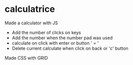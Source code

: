 # calculatrice
Made a calculator with JS

 - Add the number of clicks on keys
 - Add the number when the number pad was used
 - calculate on click with enter or button ' = '
 - Delete current calculate when click on back or 'c' button

Made CSS with GRID
